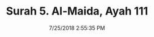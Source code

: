---
title       : "Surah 5. Al-Maida, Ayah 111"
date        : 7/25/2018 2:55:35 PM
draft       : false
type        : "quran"
layout      : "compare"
BookCode    : "CMP"
SurahNumber : "5"
AyahNumber  : "111"
TotalAyah   : "120"
---